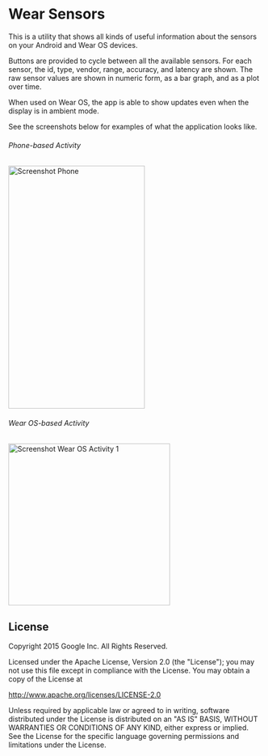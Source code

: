 Wear Sensors
===============

This is a utility that shows all kinds of useful information about the
sensors on your Android and Wear OS devices.

Buttons are provided to cycle between all the available sensors. For each
sensor, the id, type, vendor, range, accuracy, and latency are shown. The
raw sensor values are shown in numeric form, as a bar graph, and as a plot
over time.

When used on Wear OS, the app is able to show updates even when the display
is in ambient mode.

See the screenshots below for examples of what the application looks like.



###### Phone-based Activity
<img src="screenshots/phone.png" width="270" height="480" alt="Screenshot Phone"/>

###### Wear OS-based Activity
<img src="screenshots/round-activity.png" width="320" height="320" alt="Screenshot Wear OS Activity 1"/>



License
-------

Copyright 2015 Google Inc. All Rights Reserved.

Licensed under the Apache License, Version 2.0 (the "License");
you may not use this file except in compliance with the License.
You may obtain a copy of the License at

http://www.apache.org/licenses/LICENSE-2.0

Unless required by applicable law or agreed to in writing, software
distributed under the License is distributed on an "AS IS" BASIS,
WITHOUT WARRANTIES OR CONDITIONS OF ANY KIND, either express or implied.
See the License for the specific language governing permissions and
limitations under the License.
